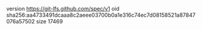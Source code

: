 version https://git-lfs.github.com/spec/v1
oid sha256:aa4733491dcaaa8c2aeee03700b0a1e316c74ec7d08158521a87847076a57502
size 17469
